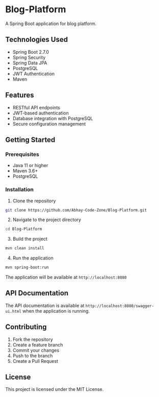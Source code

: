 # Blog-Platform

A Spring Boot application for blog platform.

## Technologies Used

- Spring Boot 2.7.0
- Spring Security
- Spring Data JPA
- PostgreSQL
- JWT Authentication
- Maven

## Features

- RESTful API endpoints
- JWT-based authentication
- Database integration with PostgreSQL
- Secure configuration management

## Getting Started

### Prerequisites

- Java 11 or higher
- Maven 3.6+
- PostgreSQL

### Installation

1. Clone the repository
```bash
git clone https://github.com/Abhay-Code-Zone/Blog-Platform.git
```

2. Navigate to the project directory
```bash
cd Blog-Platform
```

3. Build the project
```bash
mvn clean install
```

4. Run the application
```bash
mvn spring-boot:run
```

The application will be available at `http://localhost:8080`

## API Documentation

The API documentation is available at `http://localhost:8080/swagger-ui.html` when the application is running.

## Contributing

1. Fork the repository
2. Create a feature branch
3. Commit your changes
4. Push to the branch
5. Create a Pull Request

## License

This project is licensed under the MIT License.
<!-- Update 1 -->

<!-- Update 2 -->

<!-- Update 4 -->

<!-- Update 8 -->

<!-- Update 11 -->

<!-- Update 13 -->

<!-- Update 16 -->

<!-- Update 17 -->

<!-- Update 19 -->

<!-- Update 22 -->

<!-- Update 23 -->

<!-- Update 26 -->

<!-- Update 29 -->

<!-- Update 31 -->

<!-- Update 32 -->

<!-- Update 34 -->

<!-- Update 37 -->

<!-- Update 38 -->

<!-- Update 41 -->

<!-- Update 43 -->

<!-- Update 44 -->

<!-- Update 46 -->

<!-- Update 47 -->

<!-- Update 52 -->

<!-- Update 53 -->

<!-- Update 58 -->

<!-- Update 59 -->

<!-- Update 61 -->

<!-- Update 62 -->

<!-- Update 64 -->

<!-- Update 67 -->

<!-- Update 68 -->

<!-- Update 71 -->

<!-- Update 73 -->

<!-- Update 74 -->

<!-- Update 76 -->

<!-- Update 79 -->

<!-- Update 82 -->

<!-- Update 83 -->

<!-- Update 86 -->

<!-- Update 88 -->

<!-- Update 89 -->

<!-- Update 92 -->

<!-- Update 94 -->

<!-- Update 97 -->

<!-- Update 101 -->

<!-- Update 103 -->

<!-- Update 104 -->

<!-- Update 106 -->

<!-- Update 107 -->

<!-- Update 109 -->

<!-- Update 113 -->

<!-- Update 116 -->

<!-- Update 118 -->

<!-- Update 121 -->

<!-- Update 122 -->

<!-- Update 124 -->

<!-- Update 127 -->

<!-- Update 128 -->

<!-- Update 131 -->

<!-- Update 134 -->

<!-- Update 136 -->

<!-- Update 137 -->

<!-- Update 139 -->

<!-- Update 142 -->

<!-- Update 143 -->

<!-- Update 146 -->

<!-- Update 148 -->

<!-- Update 149 -->

<!-- Update 151 -->

<!-- Update 152 -->

<!-- Update 157 -->

<!-- Update 158 -->

<!-- Update 163 -->

<!-- Update 164 -->

<!-- Update 166 -->

<!-- Update 167 -->

<!-- Update 169 -->

<!-- Update 172 -->

<!-- Update 173 -->

<!-- Update 176 -->

<!-- Update 178 -->

<!-- Update 179 -->

<!-- Update 181 -->

<!-- Update 184 -->

<!-- Update 187 -->

<!-- Update 188 -->

<!-- Update 191 -->

<!-- Update 193 -->

<!-- Update 194 -->

<!-- Update 197 -->

<!-- Update 199 -->

<!-- Update 202 -->

<!-- Update 206 -->

<!-- Update 208 -->

<!-- Update 209 -->

<!-- Update 211 -->

<!-- Update 212 -->

<!-- Update 214 -->

<!-- Update 218 -->

<!-- Update 221 -->

<!-- Update 223 -->

<!-- Update 226 -->

<!-- Update 227 -->

<!-- Update 229 -->

<!-- Update 232 -->

<!-- Update 233 -->

<!-- Update 236 -->

<!-- Update 239 -->

<!-- Update 241 -->

<!-- Update 242 -->

<!-- Update 244 -->

<!-- Update 247 -->

<!-- Update 248 -->

<!-- Update 251 -->

<!-- Update 253 -->

<!-- Update 254 -->

<!-- Update 256 -->

<!-- Update 257 -->

<!-- Update 262 -->

<!-- Update 263 -->

<!-- Update 268 -->

<!-- Update 269 -->

<!-- Update 271 -->

<!-- Update 272 -->

<!-- Update 274 -->

<!-- Update 277 -->

<!-- Update 278 -->

<!-- Update 281 -->

<!-- Update 283 -->

<!-- Update 284 -->

<!-- Update 286 -->

<!-- Update 289 -->

<!-- Update 292 -->

<!-- Update 293 -->

<!-- Update 296 -->

<!-- Update 298 -->

<!-- Update 299 -->

<!-- Update 302 -->

<!-- Update 304 -->

<!-- Update 307 -->

<!-- Update 311 -->

<!-- Update 313 -->

<!-- Update 314 -->

<!-- Update 316 -->

<!-- Update 317 -->

<!-- Update 319 -->

<!-- Update 323 -->

<!-- Update 326 -->

<!-- Update 328 -->

<!-- Update 331 -->

<!-- Update 332 -->

<!-- Update 334 -->

<!-- Update 337 -->

<!-- Update 338 -->

<!-- Update 341 -->

<!-- Update 344 -->

<!-- Update 346 -->

<!-- Update 347 -->

<!-- Update 349 -->

<!-- Update 352 -->

<!-- Update 353 -->

<!-- Update 356 -->

<!-- Update 358 -->

<!-- Update 359 -->

<!-- Update 361 -->

<!-- Update 362 -->

<!-- Update 367 -->

<!-- Update 368 -->

<!-- Update 373 -->

<!-- Update 374 -->

<!-- Update 376 -->

<!-- Update 377 -->

<!-- Update 379 -->

<!-- Update 382 -->

<!-- Update 383 -->

<!-- Update 386 -->

<!-- Update 388 -->

<!-- Update 389 -->

<!-- Update 391 -->

<!-- Update 394 -->

<!-- Update 397 -->

<!-- Update 398 -->

<!-- Update 401 -->

<!-- Update 403 -->

<!-- Update 404 -->

<!-- Update 407 -->

<!-- Update 409 -->

<!-- Update 412 -->

<!-- Update 416 -->

<!-- Update 418 -->

<!-- Update 419 -->

<!-- Update 421 -->

<!-- Update 422 -->

<!-- Update 424 -->

<!-- Update 428 -->

<!-- Update 431 -->

<!-- Update 433 -->

<!-- Update 436 -->

<!-- Update 437 -->

<!-- Update 439 -->

<!-- Update 442 -->

<!-- Update 443 -->

<!-- Update 446 -->

<!-- Update 449 -->

<!-- Update 451 -->

<!-- Update 452 -->

<!-- Update 454 -->

<!-- Update 457 -->

<!-- Update 458 -->

<!-- Update 461 -->

<!-- Update 463 -->

<!-- Update 464 -->

<!-- Update 466 -->

<!-- Update 467 -->

<!-- Update 472 -->

<!-- Update 473 -->

<!-- Update 478 -->

<!-- Update 479 -->

<!-- Update 481 -->

<!-- Update 482 -->

<!-- Update 484 -->

<!-- Update 487 -->

<!-- Update 488 -->

<!-- Update 491 -->

<!-- Update 493 -->

<!-- Update 494 -->

<!-- Update 496 -->

<!-- Update 499 -->

<!-- Update 502 -->

<!-- Update 503 -->

<!-- Update 506 -->

<!-- Update 508 -->

<!-- Update 509 -->

<!-- Update 512 -->

<!-- Update 514 -->

<!-- Update 517 -->

<!-- Update 521 -->

<!-- Update 523 -->

<!-- Update 524 -->

<!-- Update 526 -->

<!-- Update 527 -->

<!-- Update 529 -->

<!-- Update 533 -->

<!-- Update 536 -->

<!-- Update 538 -->

<!-- Update 541 -->

<!-- Update 542 -->

<!-- Update 544 -->

<!-- Update 547 -->

<!-- Update 548 -->

<!-- Update 551 -->

<!-- Update 554 -->

<!-- Update 556 -->

<!-- Update 557 -->

<!-- Update 559 -->

<!-- Update 562 -->

<!-- Update 563 -->

<!-- Update 566 -->

<!-- Update 568 -->

<!-- Update 569 -->

<!-- Update 571 -->

<!-- Update 572 -->

<!-- Update 577 -->

<!-- Update 578 -->

<!-- Update 583 -->

<!-- Update 584 -->

<!-- Update 586 -->

<!-- Update 587 -->

<!-- Update 589 -->

<!-- Update 592 -->

<!-- Update 593 -->

<!-- Update 596 -->

<!-- Update 598 -->

<!-- Update 599 -->

<!-- Update 601 -->

<!-- Update 604 -->

<!-- Update 607 -->

<!-- Update 608 -->

<!-- Update 611 -->

<!-- Update 613 -->

<!-- Update 614 -->

<!-- Update 617 -->

<!-- Update 619 -->

<!-- Update 622 -->

<!-- Update 626 -->

<!-- Update 628 -->

<!-- Update 629 -->

<!-- Update 631 -->

<!-- Update 632 -->

<!-- Update 634 -->

<!-- Update 638 -->

<!-- Update 641 -->

<!-- Update 643 -->

<!-- Update 646 -->

<!-- Update 647 -->

<!-- Update 649 -->

<!-- Update 652 -->

<!-- Update 653 -->

<!-- Update 656 -->

<!-- Update 659 -->

<!-- Update 661 -->

<!-- Update 662 -->

<!-- Update 664 -->

<!-- Update 667 -->

<!-- Update 668 -->

<!-- Update 671 -->

<!-- Update 673 -->

<!-- Update 674 -->

<!-- Update 676 -->

<!-- Update 677 -->

<!-- Update 682 -->

<!-- Update 683 -->

<!-- Update 688 -->

<!-- Update 689 -->

<!-- Update 691 -->

<!-- Update 692 -->

<!-- Update 694 -->

<!-- Update 697 -->

<!-- Update 698 -->

<!-- Update 701 -->

<!-- Update 703 -->

<!-- Update 704 -->

<!-- Update 706 -->

<!-- Update 709 -->

<!-- Update 712 -->

<!-- Update 713 -->

<!-- Update 716 -->

<!-- Update 718 -->

<!-- Update 719 -->

<!-- Update 722 -->

<!-- Update 724 -->

<!-- Update 727 -->

<!-- Update 731 -->

<!-- Update 733 -->

<!-- Update 734 -->

<!-- Update 736 -->

<!-- Update 737 -->

<!-- Update 739 -->

<!-- Update 743 -->

<!-- Update 746 -->

<!-- Update 748 -->

<!-- Update 751 -->

<!-- Update 752 -->

<!-- Update 754 -->

<!-- Update 757 -->

<!-- Update 758 -->

<!-- Update 761 -->

<!-- Update 764 -->

<!-- Update 766 -->

<!-- Update 767 -->

<!-- Update 769 -->

<!-- Update 772 -->

<!-- Update 773 -->

<!-- Update 776 -->

<!-- Update 778 -->

<!-- Update 779 -->

<!-- Update 781 -->

<!-- Update 782 -->

<!-- Update 787 -->

<!-- Update 788 -->

<!-- Update 793 -->

<!-- Update 794 -->

<!-- Update 796 -->

<!-- Update 797 -->

<!-- Update 799 -->

<!-- Update 802 -->

<!-- Update 803 -->

<!-- Update 806 -->

<!-- Update 808 -->

<!-- Update 809 -->

<!-- Update 811 -->

<!-- Update 814 -->

<!-- Update 817 -->

<!-- Update 818 -->

<!-- Update 821 -->

<!-- Update 823 -->

<!-- Update 824 -->

<!-- Update 827 -->

<!-- Update 829 -->

<!-- Update 832 -->

<!-- Update 836 -->

<!-- Update 838 -->

<!-- Update 839 -->

<!-- Update 841 -->

<!-- Update 842 -->

<!-- Update 844 -->

<!-- Update 848 -->

<!-- Update 851 -->

<!-- Update 853 -->

<!-- Update 856 -->

<!-- Update 857 -->

<!-- Update 859 -->

<!-- Update 862 -->

<!-- Update 863 -->

<!-- Update 866 -->

<!-- Update 869 -->

<!-- Update 871 -->

<!-- Update 872 -->

<!-- Update 874 -->

<!-- Update 877 -->

<!-- Update 878 -->

<!-- Update 881 -->

<!-- Update 883 -->

<!-- Update 884 -->

<!-- Update 886 -->

<!-- Update 887 -->

<!-- Update 892 -->

<!-- Update 893 -->

<!-- Update 898 -->

<!-- Update 899 -->

<!-- Update 901 -->

<!-- Update 902 -->

<!-- Update 904 -->

<!-- Update 907 -->

<!-- Update 908 -->

<!-- Update 911 -->

<!-- Update 913 -->

<!-- Update 914 -->

<!-- Update 916 -->

<!-- Update 919 -->

<!-- Update 922 -->

<!-- Update 923 -->

<!-- Update 926 -->

<!-- Update 928 -->

<!-- Update 929 -->

<!-- Update 932 -->

<!-- Update 934 -->

<!-- Update 937 -->

<!-- Update 941 -->

<!-- Update 943 -->

<!-- Update 944 -->

<!-- Update 946 -->

<!-- Update 947 -->

<!-- Update 949 -->

<!-- Update 953 -->

<!-- Update 956 -->

<!-- Update 958 -->

<!-- Update 961 -->

<!-- Update 962 -->

<!-- Update 964 -->

<!-- Update 967 -->

<!-- Update 968 -->

<!-- Update 971 -->

<!-- Update 974 -->

<!-- Update 976 -->

<!-- Update 977 -->

<!-- Update 979 -->

<!-- Update 982 -->

<!-- Update 983 -->

<!-- Update 986 -->

<!-- Update 988 -->

<!-- Update 989 -->

<!-- Update 991 -->

<!-- Update 992 -->

<!-- Update 997 -->

<!-- Update 998 -->

<!-- Update 1003 -->

<!-- Update 1004 -->

<!-- Update 1006 -->

<!-- Update 1007 -->

<!-- Update 1009 -->

<!-- Update 1012 -->

<!-- Update 1013 -->

<!-- Update 1016 -->

<!-- Update 1018 -->

<!-- Update 1019 -->

<!-- Update 1021 -->

<!-- Update 1024 -->

<!-- Update 1027 -->

<!-- Update 1028 -->

<!-- Update 1031 -->

<!-- Update 1033 -->

<!-- Update 1034 -->

<!-- Update 1037 -->

<!-- Update 1039 -->

<!-- Update 1042 -->

<!-- Update 1046 -->

<!-- Update 1048 -->

<!-- Update 1049 -->

<!-- Update 1051 -->

<!-- Update 1052 -->

<!-- Update 1054 -->

<!-- Update 1058 -->

<!-- Update 1061 -->

<!-- Update 1063 -->

<!-- Update 1066 -->

<!-- Update 1067 -->

<!-- Update 1069 -->

<!-- Update 1072 -->

<!-- Update 1073 -->

<!-- Update 1076 -->

<!-- Update 1079 -->

<!-- Update 1081 -->

<!-- Update 1082 -->

<!-- Update 1084 -->

<!-- Update 1087 -->

<!-- Update 1088 -->

<!-- Update 1091 -->

<!-- Update 1093 -->

<!-- Update 1094 -->

<!-- Update 1096 -->

<!-- Update 1097 -->

<!-- Update 1102 -->

<!-- Update 1103 -->

<!-- Update 1108 -->

<!-- Update 1109 -->

<!-- Update 1111 -->

<!-- Update 1112 -->

<!-- Update 1114 -->

<!-- Update 1117 -->

<!-- Update 1118 -->

<!-- Update 1121 -->

<!-- Update 1123 -->

<!-- Update 1124 -->

<!-- Update 1126 -->

<!-- Update 1129 -->

<!-- Update 1132 -->

<!-- Update 1133 -->

<!-- Update 1136 -->

<!-- Update 1138 -->

<!-- Update 1139 -->

<!-- Update 1142 -->

<!-- Update 1144 -->

<!-- Update 1147 -->

<!-- Update 1151 -->

<!-- Update 1153 -->

<!-- Update 1154 -->

<!-- Update 1156 -->

<!-- Update 1157 -->

<!-- Update 1159 -->

<!-- Update 1163 -->

<!-- Update 1166 -->

<!-- Update 1168 -->

<!-- Update 1171 -->

<!-- Update 1172 -->

<!-- Update 1174 -->

<!-- Update 1177 -->

<!-- Update 1178 -->

<!-- Update 1181 -->

<!-- Update 1184 -->

<!-- Update 1186 -->

<!-- Update 1187 -->

<!-- Update 1189 -->

<!-- Update 1192 -->

<!-- Update 1193 -->

<!-- Update 1196 -->

<!-- Update 1198 -->

<!-- Update 1199 -->

<!-- Update 1201 -->

<!-- Update 1202 -->

<!-- Update 1207 -->

<!-- Update 1208 -->

<!-- Update 1213 -->

<!-- Update 1214 -->

<!-- Update 1216 -->

<!-- Update 1217 -->

<!-- Update 1219 -->

<!-- Update 1222 -->

<!-- Update 1223 -->

<!-- Update 1226 -->

<!-- Update 1228 -->

<!-- Update 1229 -->

<!-- Update 1231 -->

<!-- Update 1234 -->

<!-- Update 1237 -->

<!-- Update 1238 -->

<!-- Update 1241 -->

<!-- Update 1243 -->

<!-- Update 1244 -->

<!-- Update 1247 -->

<!-- Update 1249 -->

<!-- Update 1252 -->

<!-- Update 1256 -->

<!-- Update 1258 -->

<!-- Update 1259 -->

<!-- Update 1261 -->

<!-- Update 1262 -->

<!-- Update 1264 -->

<!-- Update 1268 -->

<!-- Update 1271 -->

<!-- Update 1273 -->

<!-- Update 1276 -->

<!-- Update 1277 -->

<!-- Update 1279 -->

<!-- Update 1282 -->

<!-- Update 1283 -->

<!-- Update 1286 -->

<!-- Update 1289 -->

<!-- Update 1291 -->

<!-- Update 1292 -->

<!-- Update 1294 -->

<!-- Update 1297 -->

<!-- Update 1298 -->

<!-- Update 1301 -->

<!-- Update 1303 -->

<!-- Update 1304 -->

<!-- Update 1306 -->

<!-- Update 1307 -->

<!-- Update 1312 -->

<!-- Update 1313 -->

<!-- Update 1318 -->

<!-- Update 1319 -->

<!-- Update 1321 -->

<!-- Update 1322 -->

<!-- Update 1324 -->

<!-- Update 1327 -->

<!-- Update 1328 -->

<!-- Update 1331 -->

<!-- Update 1333 -->

<!-- Update 1334 -->

<!-- Update 1336 -->

<!-- Update 1339 -->

<!-- Update 1342 -->

<!-- Update 1343 -->

<!-- Update 1346 -->

<!-- Update 1348 -->

<!-- Update 1349 -->

<!-- Update 1352 -->

<!-- Update 1354 -->

<!-- Update 1357 -->

<!-- Update 1361 -->

<!-- Update 1363 -->

<!-- Update 1364 -->

<!-- Update 1366 -->

<!-- Update 1367 -->

<!-- Update 1369 -->

<!-- Update 1373 -->

<!-- Update 1376 -->

<!-- Update 1378 -->

<!-- Update 1381 -->

<!-- Update 1382 -->

<!-- Update 1384 -->

<!-- Update 1387 -->

<!-- Update 1388 -->

<!-- Update 1391 -->

<!-- Update 1394 -->

<!-- Update 1396 -->

<!-- Update 1397 -->

<!-- Update 1399 -->

<!-- Update 1402 -->

<!-- Update 1403 -->

<!-- Update 1406 -->

<!-- Update 1408 -->

<!-- Update 1409 -->

<!-- Update 1411 -->

<!-- Update 1412 -->

<!-- Update 1417 -->

<!-- Update 1418 -->

<!-- Update 1423 -->

<!-- Update 1424 -->

<!-- Update 1426 -->

<!-- Update 1427 -->

<!-- Update 1429 -->

<!-- Update 1432 -->

<!-- Update 1433 -->

<!-- Update 1436 -->

<!-- Update 1438 -->

<!-- Update 1439 -->

<!-- Update 1441 -->

<!-- Update 1444 -->

<!-- Update 1447 -->

<!-- Update 1448 -->

<!-- Update 1451 -->

<!-- Update 1453 -->

<!-- Update 1454 -->

<!-- Update 1457 -->

<!-- Update 1459 -->

<!-- Update 1462 -->

<!-- Update 1466 -->

<!-- Update 1468 -->

<!-- Update 1469 -->

<!-- Update 1471 -->

<!-- Update 1472 -->

<!-- Update 1474 -->

<!-- Update 1478 -->

<!-- Update 1481 -->

<!-- Update 1483 -->

<!-- Update 1486 -->

<!-- Update 1487 -->

<!-- Update 1489 -->

<!-- Update 1492 -->

<!-- Update 1493 -->

<!-- Update 1496 -->

<!-- Update 1499 -->

<!-- Update 1501 -->

<!-- Update 1502 -->

<!-- Update 1504 -->

<!-- Update 1507 -->

<!-- Update 1508 -->

<!-- Update 1511 -->

<!-- Update 1513 -->

<!-- Update 1514 -->

<!-- Update 1516 -->

<!-- Update 1517 -->

<!-- Update 1522 -->

<!-- Update 1523 -->

<!-- Update 1528 -->

<!-- Update 1529 -->

<!-- Update 1531 -->

<!-- Update 1532 -->

<!-- Update 1534 -->

<!-- Update 1537 -->

<!-- Update 1538 -->

<!-- Update 1541 -->

<!-- Update 1543 -->

<!-- Update 1544 -->

<!-- Update 1546 -->

<!-- Update 1549 -->

<!-- Update 1552 -->

<!-- Update 1553 -->

<!-- Update 1556 -->

<!-- Update 1558 -->

<!-- Update 1559 -->

<!-- Update 1562 -->

<!-- Update 1564 -->

<!-- Update 1567 -->

<!-- Update 1571 -->

<!-- Update 1573 -->

<!-- Update 1574 -->

<!-- Update 1576 -->

<!-- Update 1577 -->

<!-- Update 1579 -->

<!-- Update 1583 -->

<!-- Update 1586 -->

<!-- Update 1588 -->

<!-- Update 1591 -->

<!-- Update 1592 -->

<!-- Update 1594 -->

<!-- Update 1597 -->

<!-- Update 1598 -->

<!-- Update 1601 -->

<!-- Update 1604 -->

<!-- Update 1606 -->

<!-- Update 1607 -->

<!-- Update 1609 -->

<!-- Update 1612 -->

<!-- Update 1613 -->

<!-- Update 1616 -->

<!-- Update 1618 -->

<!-- Update 1619 -->

<!-- Update 1621 -->

<!-- Update 1622 -->

<!-- Update 1627 -->

<!-- Update 1628 -->

<!-- Update 1633 -->

<!-- Update 1634 -->

<!-- Update 1636 -->

<!-- Update 1637 -->

<!-- Update 1639 -->

<!-- Update 1642 -->

<!-- Update 1643 -->

<!-- Update 1646 -->

<!-- Update 1648 -->

<!-- Update 1649 -->

<!-- Update 1651 -->

<!-- Update 1654 -->

<!-- Update 1657 -->

<!-- Update 1658 -->

<!-- Update 1661 -->

<!-- Update 1663 -->

<!-- Update 1664 -->

<!-- Update 1667 -->

<!-- Update 1669 -->

<!-- Update 1672 -->

<!-- Update 1676 -->

<!-- Update 1678 -->

<!-- Update 1679 -->

<!-- Update 1681 -->

<!-- Update 1682 -->

<!-- Update 1684 -->

<!-- Update 1688 -->

<!-- Update 1691 -->

<!-- Update 1693 -->

<!-- Update 1696 -->

<!-- Update 1697 -->

<!-- Update 1699 -->

<!-- Update 1702 -->

<!-- Update 1703 -->

<!-- Update 1706 -->

<!-- Update 1709 -->

<!-- Update 1711 -->

<!-- Update 1712 -->

<!-- Update 1714 -->

<!-- Update 1717 -->

<!-- Update 1718 -->

<!-- Update 1721 -->

<!-- Update 1723 -->

<!-- Update 1724 -->

<!-- Update 1726 -->

<!-- Update 1727 -->

<!-- Update 1732 -->

<!-- Update 1733 -->

<!-- Update 1738 -->

<!-- Update 1739 -->

<!-- Update 1741 -->

<!-- Update 1742 -->

<!-- Update 1744 -->

<!-- Update 1747 -->

<!-- Update 1748 -->

<!-- Update 1751 -->

<!-- Update 1753 -->

<!-- Update 1754 -->

<!-- Update 1756 -->

<!-- Update 1759 -->

<!-- Update 1762 -->

<!-- Update 1763 -->

<!-- Update 1766 -->

<!-- Update 1768 -->

<!-- Update 1769 -->

<!-- Update 1772 -->

<!-- Update 1774 -->

<!-- Update 1777 -->

<!-- Update 1781 -->

<!-- Update 1783 -->

<!-- Update 1784 -->

<!-- Update 1786 -->

<!-- Update 1787 -->

<!-- Update 1789 -->

<!-- Update 1793 -->

<!-- Update 1796 -->

<!-- Update 1798 -->

<!-- Update 1801 -->

<!-- Update 1802 -->

<!-- Update 1804 -->

<!-- Update 1807 -->

<!-- Update 1808 -->

<!-- Update 1811 -->

<!-- Update 1814 -->

<!-- Update 1816 -->

<!-- Update 1817 -->

<!-- Update 1819 -->

<!-- Update 1822 -->

<!-- Update 1823 -->

<!-- Update 1826 -->

<!-- Update 1828 -->

<!-- Update 1829 -->

<!-- Update 1831 -->

<!-- Update 1832 -->

<!-- Update 1837 -->

<!-- Update 1838 -->

<!-- Update 1843 -->

<!-- Update 1844 -->

<!-- Update 1846 -->

<!-- Update 1847 -->

<!-- Update 1849 -->

<!-- Update 1852 -->

<!-- Update 1853 -->

<!-- Update 1856 -->

<!-- Update 1858 -->

<!-- Update 1859 -->

<!-- Update 1861 -->

<!-- Update 1864 -->

<!-- Update 1867 -->

<!-- Update 1868 -->

<!-- Update 1871 -->

<!-- Update 1873 -->

<!-- Update 1874 -->

<!-- Update 1877 -->

<!-- Update 1879 -->

<!-- Update 1882 -->

<!-- Update 1886 -->

<!-- Update 1888 -->

<!-- Update 1889 -->

<!-- Update 1891 -->

<!-- Update 1892 -->

<!-- Update 1894 -->

<!-- Update 1898 -->

<!-- Update 1901 -->

<!-- Update 1903 -->

<!-- Update 1906 -->

<!-- Update 1907 -->

<!-- Update 1909 -->

<!-- Update 1912 -->

<!-- Update 1913 -->

<!-- Update 1916 -->

<!-- Update 1919 -->

<!-- Update 1921 -->

<!-- Update 1922 -->

<!-- Update 1924 -->
